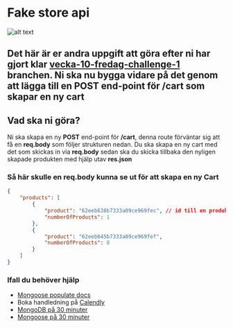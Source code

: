 # Fake store api

![alt text](https://scontent-arn2-1.xx.fbcdn.net/v/t1.6435-9/179724720_5733102616707605_5196641357823965706_n.jpg?stp=dst-jpg_p320x320&_nc_cat=106&ccb=1-7&_nc_sid=8631f5&_nc_ohc=Q3q-7FGRFNgAX-QkibL&_nc_ht=scontent-arn2-1.xx&oh=00_AT-wm686oGi8eCUJrLPQLYZf5o2jb6vLPE8FcEzKoQzlyw&oe=6313F3BB)

## Det här är er andra uppgift att göra efter ni har gjort klar [vecka-10-fredag-challenge-1](https://github.com/MMR-Solutions-AB/fake-store-api/tree/vecka-10-fredag-challenge-1) branchen. Ni ska nu bygga vidare på det genom att lägga till en **POST** end-point för **/cart** som skapar en ny cart

## Vad ska ni göra?

Ni ska skapa en ny **POST** end-point för **/cart**, denna route förväntar sig att få en **req.body** som följer strukturen nedan. Du ska skapa en ny cart med det som skickas in via **req.body** sedan ska du skicka tillbaka den nyligen skapade produkten med hjälp utav **res.json**

### Så här skulle en **req.body** kunna se ut för att skapa en ny **Cart**

```json
{
    "products": [
        {
            "product": "62eeb638b7333a09ce969fec", // id till en produkt
            "numberOfProducts": 1
        },
        {
            "product": "62eeb645b7333a09ce969fef",
            "numberOfProducts": 8
        }
    ]
}
```

### Ifall du behöver hjälp

-   [Mongoose populate docs](https://mongoosejs.com/docs/populate.html)
-   Boka handledning på [Calendly](https://calendly.com)
-   [MongoDB på 30 minuter](https://youtu.be/ofme2o29ngU)
-   [Mongoose på 30 minuter](https://youtu.be/DZBGEVgL2eE)
